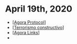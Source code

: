 # April 19th, 2020
- [[Agora Protocol]]
- [[Terrorismo constructivo]]
- [[Agora Links]]
- 

[//begin]: # "Autogenerated link references for markdown compatibility"
[Agora Protocol]: ../agora-protocol.md "Agora Protocol"
[Terrorismo constructivo]: ../terrorismo-constructivo.md "Terrorismo Constructivo"
[Agora Links]: ../agora-links.md "Agora Links"
[//end]: # "Autogenerated link references"